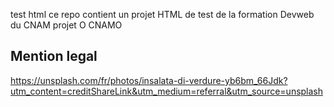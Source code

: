 

test html
ce repo contient un projet HTML de test  de la formation Devweb du CNAM
projet O CNAMO
## Mention legal
https://unsplash.com/fr/photos/insalata-di-verdure-yb6bm_66Jdk?utm_content=creditShareLink&utm_medium=referral&utm_source=unsplash